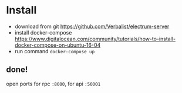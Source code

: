 # Install
 - download from git https://github.com/Verbalist/electrum-server
 - install docker-compose https://www.digitalocean.com/community/tutorials/how-to-install-docker-compose-on-ubuntu-16-04
 - run command ```docker-compose up```
 ## done! 
 open ports for rpc `:8000`, for api `:50001`  
